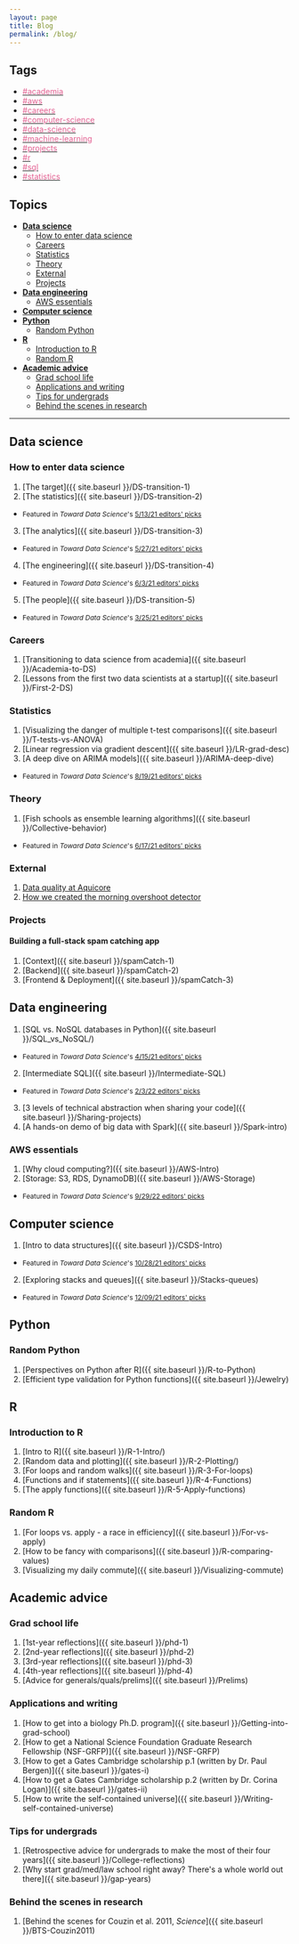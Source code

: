 ```yaml
---
layout: page
title: Blog
permalink: /blog/
---
```


## Tags
<ul>
<li>
  <a class="tag-link"
    href="{{ site.baseurl}}/tag/academia/"
    rel="category tag">
    <span style='color:#dd3a77cc'>#academia</span>
  </a>
</li>
<li>
  <a class="tag-link"
    href="{{ site.baseurl}}/tag/aws/"
    rel="category tag">
    <span style='color:#dd3a77cc'>#aws</span>
  </a>
</li>
<li>
  <a class="tag-link"
    href="{{ site.baseurl}}/tag/careers/"
    rel="category tag">
    <span style='color:#dd3a77cc'>#careers</span>
  </a>
</li>
<li>
  <a class="tag-link"
    href="{{ site.baseurl}}/tag/computer-science/"
    rel="category tag">
    <span style='color:#dd3a77cc'>#computer-science</span>
  </a>
</li>
<li>
  <a class="tag-link"
    href="{{ site.baseurl}}/tag/data-science/"
    rel="category tag">
    <span style='color:#dd3a77cc'>#data-science</span>
  </a>
</li>
<li>
  <a class="tag-link"
    href="{{ site.baseurl}}/tag/machine-learning/"
    rel="category tag">
    <span style='color:#dd3a77cc'>#machine-learning</span>
  </a>
</li>
<li>
  <a class="tag-link"
    href="{{ site.baseurl}}/tag/projects/"
    rel="category tag">
    <span style='color:#dd3a77cc'>#projects</span>
  </a>
</li>
<li>
  <a class="tag-link"
    href="{{ site.baseurl}}/tag/r/"
    rel="category tag">
    <span style='color:#dd3a77cc'>#r</span>
  </a>
</li>
<li>
  <a class="tag-link"
    href="{{ site.baseurl}}/tag/sql/"
    rel="category tag">
    <span style='color:#dd3a77cc'>#sql</span>
  </a>
</li>
<li>
  <a class="tag-link"
    href="{{ site.baseurl}}/tag/statistics/"
    rel="category tag">
    <span style='color:#dd3a77cc'>#statistics</span>
  </a>
</li>
</ul>


## Topics
- [**Data science**](#data-science)
  - [How to enter data science](#how-to-enter-data-science)
  - [Careers](#careers)
  - [Statistics](#statistics)
  - [Theory](#theory)
  - [External](#external)
  - [Projects](#projects)
- [**Data engineering**](#data-engineering)
  - [AWS essentials](#aws-essentials)
- [**Computer science**](#computer-science)
- [**Python**](#python)
  - [Random Python](#random-python)
- [**R**](#r)
  - [Introduction to R](#introduction-to-r)
  - [Random R](#random-r)
- [**Academic advice**](#academic-advice)
  - [Grad school life](#grad-school-life)
  - [Applications and writing](#applications-and-writing)
  - [Tips for undergrads](#tips-for-undergrads)
  - [Behind the scenes in research](#behind-the-scenes-in-research)

---
## Data science
### How to enter data science
1. [The target]({{ site.baseurl }}/DS-transition-1)
2. [The statistics]({{  site.baseurl  }}/DS-transition-2)
  - <span style="font-size: 12px">Featured in _Toward Data Science_'s [5/13/21 editors' picks](https://towardsdatascience.com/what-problem-is-your-data-solving-f39ae1daa6e9)</span>
3. [The analytics]({{  site.baseurl  }}/DS-transition-3)
  - <span style="font-size: 12px">Featured in _Toward Data Science_'s [5/27/21 editors' picks](https://towardsdatascience.com/how-to-snap-out-of-a-data-science-slump-82314a9e4644)</span>
4. [The engineering]({{  site.baseurl  }}/DS-transition-4)
  - <span style="font-size: 12px">Featured in _Toward Data Science_'s [6/3/21 editors' picks](https://towardsdatascience.com/how-do-you-measure-success-as-a-data-scientist-11bc7f1ed608)
5. [The people]({{  site.baseurl  }}/DS-transition-5)
  - <span style="font-size: 12px">Featured in _Toward Data Science_'s [3/25/21 editors' picks](https://towardsdatascience.com/careers-in-machine-learning-python-music-and-ais-brain-connection-a40a3fd7fab1)</span>

### Careers
1. [Transitioning to data science from academia]({{  site.baseurl  }}/Academia-to-DS)
2. [Lessons from the first two data scientists at a startup]({{  site.baseurl  }}/First-2-DS)

### Statistics
1. [Visualizing the danger of multiple t-test comparisons]({{ site.baseurl }}/T-tests-vs-ANOVA)
2. [Linear regression via gradient descent]({{ site.baseurl }}/LR-grad-desc)
3. [A deep dive on ARIMA models]({{  site.baseurl  }}/ARIMA-deep-dive)
  - <span style="font-size: 12px">Featured in _Toward Data Science_'s [8/19/21 editors' picks](https://towardsdatascience.com/which-data-science-skill-are-you-looking-to-level-up-cbe1d097624b)

### Theory
1. [Fish schools as ensemble learning algorithms]({{  site.baseurl  }}/Collective-behavior)
  - <span style="font-size: 12px">Featured in _Toward Data Science_'s [6/17/21 editors' picks](https://towardsdatascience.com/can-ai-transform-the-way-we-recycle-our-trash-75a91bd9e0c6)</span>

### External
1. [Data quality at Aquicore](https://aquicore.com/blog/how-aquicore-built-the-ultimate-data-quality-safeguard/)
2. [How we created the morning overshoot detector](https://aquicore.com/blog/peak-a-boo-aq-ai-makes-peak-demand-surprises-disappear/)

### Projects
#### Building a full-stack spam catching app
1. [Context]({{  site.baseurl  }}/spamCatch-1)
2. [Backend]({{  site.baseurl  }}/spamCatch-2)
3. [Frontend & Deployment]({{  site.baseurl  }}/spamCatch-3)

## Data engineering
1. [SQL vs. NoSQL databases in Python]({{  site.baseurl  }}/SQL_vs_NoSQL/)
  - <span style="font-size: 12px">Featured in _Toward Data Science_'s [4/15/21 editors' picks](https://towardsdatascience.com/math-animations-irreproducible-research-and-telling-stories-with-data-d9b55aa3887b)</span>
2. [Intermediate SQL]({{  site.baseurl  }}/Intermediate-SQL)
  - <span style="font-size: 12px">Featured in _Toward Data Science_'s [2/3/22 editors' picks](https://towardsdatascience.com/to-solve-complex-problems-find-the-right-dots-to-connect-f6cf650725dc)</span>
3. [3 levels of technical abstraction when sharing your code]({{ site.baseurl }}/Sharing-projects)
4. [A hands-on demo of big data with Spark]({{  site.baseurl  }}/Spark-intro)

### AWS essentials
1. [Why cloud computing?]({{  site.baseurl  }}/AWS-Intro)
2. [Storage: S3, RDS, DynamoDB]({{  site.baseurl  }}/AWS-Storage)
  - <span style="font-size: 12px">Featured in _Toward Data Science_'s [9/29/22 editors' picks](https://towardsdatascience.com/data-where-engineering-and-science-meet-296f54131752)</span>

## Computer science
1. [Intro to data structures]({{  site.baseurl  }}/CSDS-Intro)
  - <span style="font-size: 12px">Featured in _Toward Data Science_'s [10/28/21 editors' picks](https://towardsdatascience.com/why-eliminating-bias-in-ai-systems-is-so-hard-97e4f60ffe93)
2. [Exploring stacks and queues]({{  site.baseurl  }}/Stacks-queues)
  - <span style="font-size: 12px">Featured in _Toward Data Science_'s [12/09/21 editors' picks](https://towardsdatascience.com/ready-to-brush-up-on-your-python-skills-110e4f51992c)

## Python
### Random Python
1. [Perspectives on Python after R]({{ site.baseurl }}/R-to-Python)
2. [Efficient type validation for Python functions]({{ site.baseurl }}/Jewelry)

## R
### Introduction to R
1. [Intro to R]({{ site.baseurl }}/R-1-Intro/)
2. [Random data and plotting]({{ site.baseurl }}/R-2-Plotting/)
3. [For loops and random walks]({{ site.baseurl }}/R-3-For-loops)
4. [Functions and if statements]({{ site.baseurl }}/R-4-Functions)
5. [The apply functions]({{ site.baseurl }}/R-5-Apply-functions)

### Random R
1. [For loops vs. apply - a race in efficiency]({{ site.baseurl }}/For-vs-apply)
2. [How to be fancy with comparisons]({{ site.baseurl }}/R-comparing-values)
3. [Visualizing my daily commute]({{ site.baseurl }}/Visualizing-commute)


## Academic advice
### Grad school life
1. [1st-year reflections]({{ site.baseurl }}/phd-1)
2. [2nd-year reflections]({{ site.baseurl }}/phd-2)
3. [3rd-year reflections]({{ site.baseurl }}/phd-3)
4. [4th-year reflections]({{ site.baseurl }}/phd-4)
5. [Advice for generals/quals/prelims]({{ site.baseurl }}/Prelims)

### Applications and writing
1. [How to get into a biology Ph.D. program]({{ site.baseurl }}/Getting-into-grad-school)
2. [How to get a National Science Foundation Graduate Research Fellowship (NSF-GRFP)]({{ site.baseurl }}/NSF-GRFP)
3. [How to get a Gates Cambridge scholarship p.1 (written by Dr. Paul Bergen)]({{ site.baseurl }}/gates-i)
4. [How to get a Gates Cambridge scholarship p.2 (written by Dr. Corina Logan)]({{ site.baseurl }}/gates-ii)
5. [How to write the self-contained universe]({{ site.baseurl }}/Writing-self-contained-universe)

### Tips for undergrads
1. [Retrospective advice for undergrads to make the most of their four years]({{ site.baseurl }}/College-reflections)
2. [Why start grad/med/law school right away? There's a whole world out there]({{ site.baseurl }}/gap-years)

### Behind the scenes in research
1. [Behind the scenes for Couzin et al. 2011, *Science*]({{ site.baseurl }}/BTS-Couzin2011)
